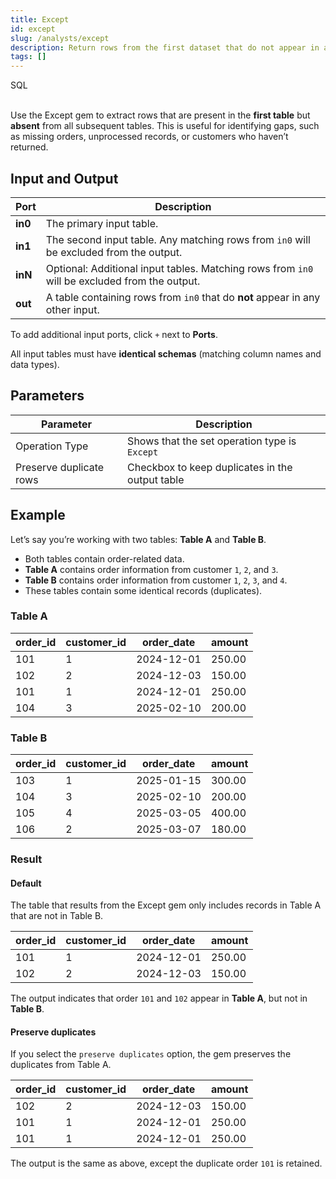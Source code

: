 ```yaml
---
title: Except
id: except
slug: /analysts/except
description: Return rows from the first dataset that do not appear in any of the others
tags: []
---
```


<span class="badge">SQL</span><br/><br/>

Use the Except gem to extract rows that are present in the **first table** but **absent** from all subsequent tables. This is useful for identifying gaps, such as missing orders, unprocessed records, or customers who haven’t returned.

## Input and Output

| Port    | Description                                                                                   |
| ------- | --------------------------------------------------------------------------------------------- |
| **in0** | The primary input table.                                                                      |
| **in1** | The second input table. Any matching rows from `in0` will be excluded from the output.        |
| **inN** | Optional: Additional input tables. Matching rows from `in0` will be excluded from the output. |
| **out** | A table containing rows from `in0` that do **not** appear in any other input.                 |

To add additional input ports, click `+` next to **Ports**.

All input tables must have **identical schemas** (matching column names and data types).

## Parameters

| Parameter               | Description                                     |
| ----------------------- | ----------------------------------------------- |
| Operation Type          | Shows that the set operation type is `Except`   |
| Preserve duplicate rows | Checkbox to keep duplicates in the output table |

## Example

Let’s say you’re working with two tables: **Table A** and **Table B**.

- Both tables contain order-related data.
- **Table A** contains order information from customer `1`, `2`, and `3`.
- **Table B** contains order information from customer `1`, `2`, `3`, and `4`.
- These tables contain some identical records (duplicates).

### Table A

<div class="table-example">

| order_id | customer_id | order_date | amount |
| -------- | ----------- | ---------- | ------ |
| 101      | 1           | 2024-12-01 | 250.00 |
| 102      | 2           | 2024-12-03 | 150.00 |
| 101      | 1           | 2024-12-01 | 250.00 |
| 104      | 3           | 2025-02-10 | 200.00 |

</div>

### Table B

<div class="table-example">

| order_id | customer_id | order_date | amount |
| -------- | ----------- | ---------- | ------ |
| 103      | 1           | 2025-01-15 | 300.00 |
| 104      | 3           | 2025-02-10 | 200.00 |
| 105      | 4           | 2025-03-05 | 400.00 |
| 106      | 2           | 2025-03-07 | 180.00 |

</div>

### Result

#### Default

The table that results from the Except gem only includes records in Table A that are not in Table B.

<div class="table-example">

| order_id | customer_id | order_date | amount |
| -------- | ----------- | ---------- | ------ |
| 101      | 1           | 2024-12-01 | 250.00 |
| 102      | 2           | 2024-12-03 | 150.00 |

</div>

The output indicates that order `101` and `102` appear in **Table A**, but not in **Table B**.

#### Preserve duplicates

If you select the `preserve duplicates` option, the gem preserves the duplicates from Table A.

<div class="table-example">

| order_id | customer_id | order_date | amount |
| -------- | ----------- | ---------- | ------ |
| 102      | 2           | 2024-12-03 | 150.00 |
| 101      | 1           | 2024-12-01 | 250.00 |
| 101      | 1           | 2024-12-01 | 250.00 |

The output is the same as above, except the duplicate order `101` is retained.

</div>
